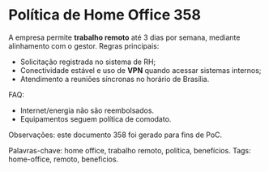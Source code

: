 # Política de Home Office 358

A empresa permite **trabalho remoto** até 3 dias por semana, mediante alinhamento com o gestor.
Regras principais:
- Solicitação registrada no sistema de RH;
- Conectividade estável e uso de **VPN** quando acessar sistemas internos;
- Atendimento a reuniões síncronas no horário de Brasília.

FAQ:
- Internet/energia não são reembolsados.
- Equipamentos seguem política de comodato.

Observações: este documento 358 foi gerado para fins de PoC.

Palavras-chave: home office, trabalho remoto, política, benefícios.
Tags: home-office, remoto, beneficios.
